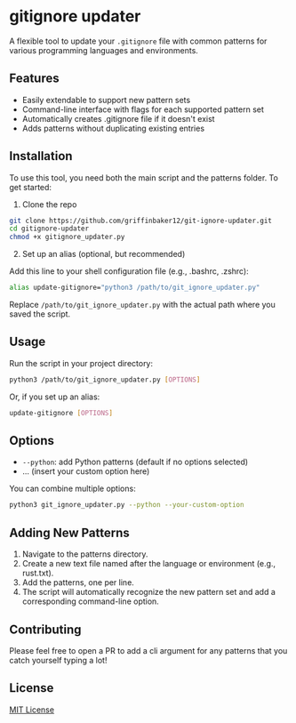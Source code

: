 # gitignore updater

A flexible tool to update your `.gitignore` file with common patterns for various programming languages and environments.

## Features

- Easily extendable to support new pattern sets
- Command-line interface with flags for each supported pattern set
- Automatically creates .gitignore file if it doesn't exist
- Adds patterns without duplicating existing entries

## Installation

To use this tool, you need both the main script and the patterns folder. To get started:

1) Clone the repo

```bash
git clone https://github.com/griffinbaker12/git-ignore-updater.git
cd gitignore-updater
chmod +x gitignore_updater.py
```

2) Set up an alias (optional, but recommended)

Add this line to your shell configuration file (e.g., .bashrc, .zshrc):

```bash
alias update-gitignore="python3 /path/to/git_ignore_updater.py"
```

Replace `/path/to/git_ignore_updater.py` with the actual path where you saved the script.

## Usage

Run the script in your project directory:

```bash
python3 /path/to/git_ignore_updater.py [OPTIONS]
```

Or, if you set up an alias:

```bash
update-gitignore [OPTIONS]
```

## Options

- `--python`: add Python patterns (default if no options selected)
- ... (insert your custom option here)

You can combine multiple options:

```bash
python3 git_ignore_updater.py --python --your-custom-option
```

## Adding New Patterns

1) Navigate to the patterns directory.
2) Create a new text file named after the language or environment (e.g., rust.txt).
3) Add the patterns, one per line.
4) The script will automatically recognize the new pattern set and add a corresponding command-line option.


## Contributing

Please feel free to open a PR to add a cli argument for any patterns that you catch yourself typing a lot!

## License

[MIT License](LICENSE)

